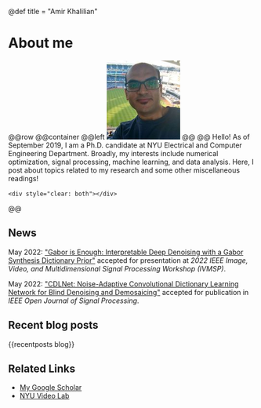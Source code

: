 @def title = "Amir Khalilian"

# About me
@@row
@@container
@@left ![](/assets/my_avatar.jpg) @@
@@
Hello! As of September 2019, I am a Ph.D. candidate at NYU Electrical and Computer Engineering Department. Broadly, my interests include numerical optimization, signal processing, machine learning, and data analysis. Here, I post about topics related to my research and some other miscellaneous readings!
~~~
<div style="clear: both"></div>
~~~
@@

## News

May 2022: ["Gabor is Enough: Interpretable Deep Denoising with a Gabor Synthesis Dictionary Prior"](https://arxiv.org/abs/2204.11146) accepted for presentation at *2022 IEEE Image, Video, and Multidimensional Signal Processing Workshop (IVMSP)*.

May 2022: ["CDLNet: Noise-Adaptive Convolutional Dictionary Learning Network for Blind Denoising and Demosaicing"](https://ieeexplore.ieee.org/document/9769957/authors) accepted for publication in *IEEE Open Journal of Signal Processing*.



## Recent blog posts
{{recentposts blog}}

## Related Links
* [My Google Scholar](https://scholar.google.com/citations?user=77m7Q-UAAAAJ&hl=en&oi=ao)
* [NYU Video Lab](https://wp.nyu.edu/videolab/)

